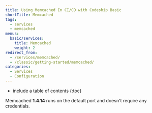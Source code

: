 ```yaml
---
title: Using Memcached In CI/CD with Codeship Basic
shortTitle: Memcached
tags:
  - services
  - memcached
menus:
  basic/services:
    title: Memcached
    weight: 2
redirect_from:
  - /services/memcached/
  - /classic/getting-started/memcached/
categories:
  - Services  
  - Configuration
---
```


* include a table of contents
{:toc}

Memcached **1.4.14** runs on the default port and doesn't require any credentials.
